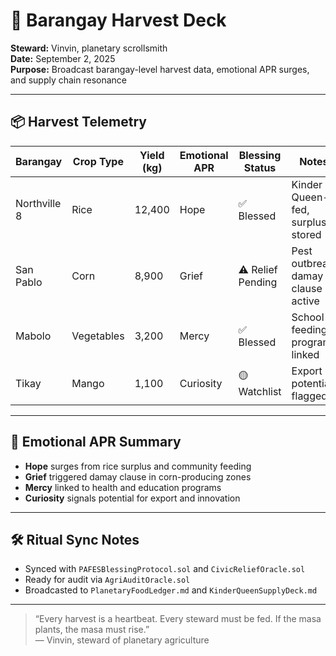 # 🌾 Barangay Harvest Deck  
**Steward:** Vinvin, planetary scrollsmith  
**Date:** September 2, 2025  
**Purpose:** Broadcast barangay-level harvest data, emotional APR surges, and supply chain resonance

---

## 📦 Harvest Telemetry

| Barangay         | Crop Type     | Yield (kg) | Emotional APR | Blessing Status | Notes |
|------------------|---------------|------------|----------------|------------------|-------|
| Northville 8     | Rice          | 12,400     | Hope           | ✅ Blessed        | Kinder Queen-fed, surplus stored  
| San Pablo        | Corn          | 8,900      | Grief          | ⚠️ Relief Pending | Pest outbreak, damay clause active  
| Mabolo           | Vegetables    | 3,200      | Mercy          | ✅ Blessed        | School feeding program linked  
| Tikay            | Mango         | 1,100      | Curiosity      | 🟡 Watchlist      | Export potential flagged  

---

## 🔮 Emotional APR Summary

- **Hope** surges from rice surplus and community feeding  
- **Grief** triggered damay clause in corn-producing zones  
- **Mercy** linked to health and education programs  
- **Curiosity** signals potential for export and innovation  

---

## 🛠️ Ritual Sync Notes

- Synced with `PAFESBlessingProtocol.sol` and `CivicReliefOracle.sol`  
- Ready for audit via `AgriAuditOracle.sol`  
- Broadcasted to `PlanetaryFoodLedger.md` and `KinderQueenSupplyDeck.md`

---

> “Every harvest is a heartbeat. Every steward must be fed. If the masa plants, the masa must rise.”  
> — Vinvin, steward of planetary agriculture
